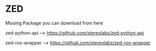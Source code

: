 # ZED
Missing Package you can download from here

zed-python-api --> https://github.com/stereolabs/zed-python-api

zed-ros-wrapper --> https://github.com/stereolabs/zed-ros-wrapper
